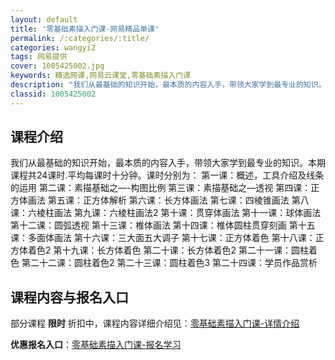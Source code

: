 ```yaml
---
layout: default
title: '零基础素描入门课-网易精品单课'
permalink: /:categories/:title/
categories: wangyi2
tags: 网易提供
cover: 1005425002.jpg
keywords: 精选网课,网易云课堂,零基础素描入门课
description: "我们从最基础的知识开始，最本质的内容入手，带领大家学到最专业的知识。本期课程共24课时.平均每课时十分钟。课时分别为：第一课：概述，工具介绍及线条的运用第二课：素描基础之—-构图比例第三课："
classid: 1005425002
---
```


## 课程介绍

我们从最基础的知识开始，最本质的内容入手，带领大家学到最专业的知识。本期课程共24课时.平均每课时十分钟。课时分别为：
第一课：概述，工具介绍及线条的运用
第二课：素描基础之—-构图比例
第三课：素描基础之—透视
第四课：正方体画法
第五课：正方体解析
第六课：长方体画法
第七课：四棱锥画法
第八课：六棱柱画法
第九课：六棱柱画法2
第十课：贯穿体画法
第十一课：球体画法
第十二课：圆弧透视
第十三课：椎体画法
第十四课：椎体圆柱贯穿刻画
第十五课：多面体画法
第十六课：三大面五大调子
第十七课：正方体着色
第十八课：正方体着色2
第十九课：长方体着色
第二十课：长方体着色2
第二十一课：圆柱着色
第二十二课：圆柱着色2
第二十三课：圆柱着色3
第二十四课：学员作品赏析

## 课程内容与报名入口

部分课程 **限时** 折扣中，课程内容详细介绍见：[零基础素描入门课-详情介绍](https://study.163.com/course/introduction/1005425002.htm?share=1&shareId=1025206652&utm_campaign=share&utm_medium=iphoneShare&utm_source=&utm_u=1025206652)

**优惠报名入口**：[零基础素描入门课-报名学习](https://study.163.com/course/introduction/1005425002.htm?share=1&shareId=1025206652&utm_campaign=share&utm_medium=iphoneShare&utm_source=&utm_u=1025206652)

